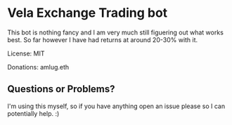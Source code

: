 # Vela Exchange Trading bot

This bot is nothing fancy and I am very much still figuering out what works best. So far however I have had returns at around 20-30% with it.

License: MIT

Donations: amlug.eth 

## Questions or Problems?

I'm using this myself, so if you have anything open an issue please so I can potentially help. :) 